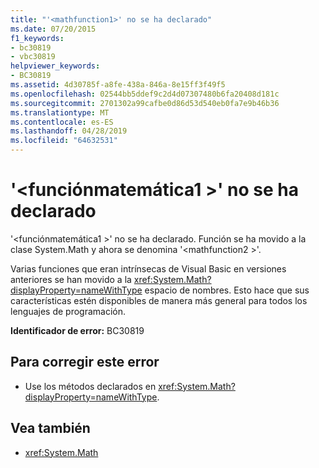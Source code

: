 ```yaml
---
title: "'<mathfunction1>' no se ha declarado"
ms.date: 07/20/2015
f1_keywords:
- bc30819
- vbc30819
helpviewer_keywords:
- BC30819
ms.assetid: 4d30785f-a8fe-438a-846a-8e15ff3f49f5
ms.openlocfilehash: 02544bb5ddef9c2d4d07307480b6fa20408d181c
ms.sourcegitcommit: 2701302a99cafbe0d86d53d540eb0fa7e9b46b36
ms.translationtype: MT
ms.contentlocale: es-ES
ms.lasthandoff: 04/28/2019
ms.locfileid: "64632531"
---
```

# <a name="mathfunction1-is-not-declared"></a>'\<funciónmatemática1 >' no se ha declarado
'\<funciónmatemática1 >' no se ha declarado. Función se ha movido a la clase System.Math y ahora se denomina '\<mathfunction2 >'.  
  
 Varias funciones que eran intrínsecas de Visual Basic en versiones anteriores se han movido a la <xref:System.Math?displayProperty=nameWithType> espacio de nombres. Esto hace que sus características estén disponibles de manera más general para todos los lenguajes de programación.  
  
 **Identificador de error:** BC30819  
  
## <a name="to-correct-this-error"></a>Para corregir este error  
  
- Use los métodos declarados en <xref:System.Math?displayProperty=nameWithType>.  
  
## <a name="see-also"></a>Vea también

- <xref:System.Math>
